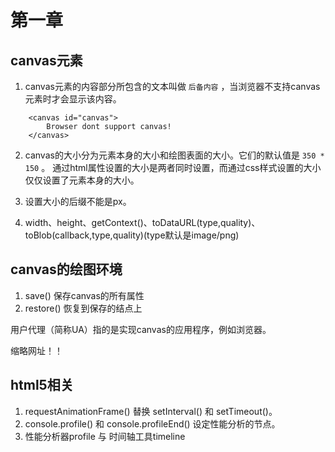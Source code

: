 # 第一章

## canvas元素

1. canvas元素的内容部分所包含的文本叫做 `后备内容` ，当浏览器不支持canvas元素时才会显示该内容。

```
	<canvas id="canvas">
		Browser dont support canvas!
	</canvas>
```

2. canvas的大小分为元素本身的大小和绘图表面的大小。它们的默认值是 `350 * 150` 。
通过html属性设置的大小是两者同时设置，而通过css样式设置的大小仅仅设置了元素本身的大小。

3. 设置大小的后缀不能是px。

4. width、height、getContext()、toDataURL(type,quality)、toBlob(callback,type,quality)(type默认是image/png)

## canvas的绘图环境

1. save() 保存canvas的所有属性
2. restore() 恢复到保存的结点上

用户代理（简称UA）指的是实现canvas的应用程序，例如浏览器。

缩略网址！！

## html5相关

1. requestAnimationFrame() 替换 setInterval() 和 setTimeout()。
2. console.profile() 和 console.profileEnd() 设定性能分析的节点。
3. 性能分析器profile 与 时间轴工具timeline


